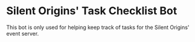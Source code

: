 # Silent Origins' Task Checklist Bot

This bot is only used for helping keep track of tasks for the Silent Origins' event server.
